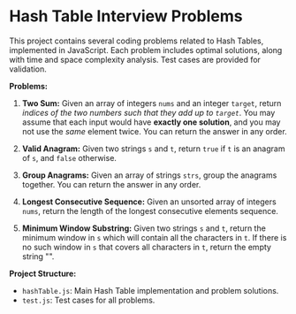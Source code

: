 # Hash Table Interview Problems

This project contains several coding problems related to Hash Tables, implemented in JavaScript. Each problem includes optimal solutions, along with time and space complexity analysis.  Test cases are provided for validation.

**Problems:**

1. **Two Sum:** Given an array of integers `nums` and an integer `target`, return *indices of the two numbers such that they add up to `target`*.  You may assume that each input would have **exactly one solution**, and you may not use the *same* element twice. You can return the answer in any order.

2. **Valid Anagram:** Given two strings `s` and `t`, return `true` if `t` is an anagram of `s`, and `false` otherwise.

3. **Group Anagrams:** Given an array of strings `strs`, group the anagrams together. You can return the answer in any order.

4. **Longest Consecutive Sequence:** Given an unsorted array of integers `nums`, return the length of the longest consecutive elements sequence.

5. **Minimum Window Substring:** Given two strings `s` and `t`, return the minimum window in `s` which will contain all the characters in `t`. If there is no such window in `s` that covers all characters in `t`, return the empty string "".


**Project Structure:**

* `hashTable.js`: Main Hash Table implementation and problem solutions.
* `test.js`: Test cases for all problems.
